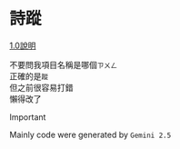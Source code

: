 # 詩蹤
[1.0說明](詩縱1.0/README.md)  

不要問我項目名稱是哪個`ㄗㄨㄥ`  
正確的是`蹤`  
但之前很容易打錯  
懶得改了

> [!IMPORTANT]  
> Mainly code were generated by `Gemini 2.5`
